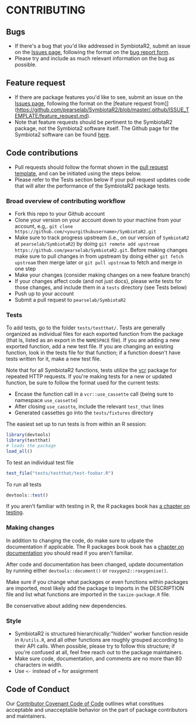 # CONTRIBUTING #

## Bugs

* If there's a bug that you'd like addressed in SymbiotaR2, submit an issue on the [Issues page](https://github.com/pearselab/SymbiotaR2/issues), following the format on the [bug report form](https://github.com/pearselab/SymbiotaR2/blob/master/.github/ISSUE_TEMPLATE/bug_report.md).
* Please try and include as much relevant information on the bug as possible.

## Feature request

* If there are package features you'd like to see, submit an issue on the [Issues page](https://github.com/pearselab/SymbiotaR2/issues), following the format on the [feature request from]](https://github.com/pearselab/SymbiotaR2/blob/master/.github/ISSUE_TEMPLATE/feature_request.md).
* Note that feature requests should be pertinent to the SymbiotaR2 package, not the Symbiota2 software itself. The Github page for the Symbiota2 software can be found [here](https://github.com/Symbiota2/Symbiota2).

## Code contributions

* Pull requests should follow the format shown in the [pull request template](https://github.com/pearselab/SymbiotaR2/blob/master/.github/ISSUE_TEMPLATE/bug_report.md), and can be initiated using the steps below. 
* Please refer to the Tests section below if your pull request updates code that will alter the performance of the SymbiotaR2 package tests.

### Broad overview of contributing workflow

* Fork this repo to your Github account
* Clone your version on your account down to your machine from your account, e.g,. `git clone https://github.com/<yourgithubusername>/SymbiotaR2.git`
* Make sure to track progress upstream (i.e., on our version of `SymbiotaR2` at `pearselab/SymbiotaR2`) by doing `git remote add upstream https://github.com/pearselab/SymbiotaR2.git`. Before making changes make sure to pull changes in from upstream by doing either `git fetch upstream` then merge later or `git pull upstream` to fetch and merge in one step
* Make your changes (consider making changes on a new feature branch)
* If your changes affect code (and not just docs), please write tests for those changes, and include them in a `tests` directory (see Tests below)
* Push up to your account
* Submit a pull request to `pearselab/SymbiotaR2`

### Tests

To add tests, go to the folder `tests/testthat/`. Tests are generally organized as individual files for each exported function from the package (that is, listed as an export in the `NAMESPACE` file). If you are adding a new exported function, add a new test file. If you are changing an existing function, look in the tests file for that function; if a function doesn't have tests written for it, make a new test file.

Note that for all SymbiotaR2 functions, tests utilize the [vcr](https://github.com/ropensci/vcr) package for repeated HTTP requests. If you're making tests for a new or updated function, be sure to follow the format used for the current tests: 
* Encase the function call in a `vcr::use_cassette` call (being sure to namespace `use_cassette`)
* After closing `use_casstte`, include the relevant `test_that` lines
* Generated cassettes go into the `tests/fixtures` directory

The easiest set up to run tests is from within an R session:

```r
library(devtools)
library(testthat)
# loads the package
load_all()
```

To test an individual test file

```r
test_file("tests/testthat/test-foobar.R")
```

To run all tests

```r
devtools::test()
```

If you aren't familiar with testing in R, the R packages book has [a chapter on testing](http://r-pkgs.had.co.nz/tests.html).


### Making changes

In addition to changing the code, do make sure to udpate the documentation if applicable. The R packages book book has a [chapter on documentation](http://r-pkgs.had.co.nz/man.html) you should read if you aren't familiar.

After code and documentation has been changed, update documentation by running either `devtools::document()` or `roxygen2::roxygenise()`.

Make sure if you change what packages or even functions within packages are imported, most likely add the package to Imports in the DESCRIPTION file and list what functions are imported in the `taxize-package.R` file.

Be conservative about adding new dependencies.


### Style

* SymbiotaR2 is structured hierarchically:"hidden" worker function reside in `R/utils.R`, and all other functions are roughly grouped according to their API calls. When possible, please try to follow this structure; if you're confused at all, feel free reach out to the package maintainers.
* Make sure code, documentation, and comments are no more than 80 characters in width.
* Use `<-` instead of `=` for assignment

## Code of Conduct
Our [Contributor Covenant Code of Code](https://github.com/pearselab/SymbiotaR2/blob/master/CODE_OF_CONDUCT.md) outlines what constitues acceptable and unacceptable behavior on the part of package contributors and maintainers. 
